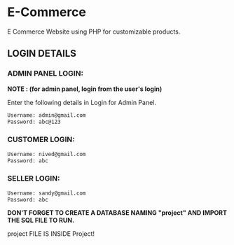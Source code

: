 # E-Commerce
E Commerce Website using PHP for customizable products.




##                         LOGIN DETAILS  

### ADMIN PANEL LOGIN:

**NOTE : (for admin panel, login from the user's login)**

Enter the following details in Login for Admin Panel.

```sh
Username: admin@gmail.com
Password: abc@123
```
### CUSTOMER LOGIN:
```sh
Username: nived@gmail.com
Password: abc
```
### SELLER LOGIN:
```sh
Username: sandy@gmail.com
Password: abc
```
**DON'T FORGET TO CREATE A DATABASE NAMING "project" AND IMPORT THE SQL FILE TO RUN.**

project FILE IS INSIDE Project!

